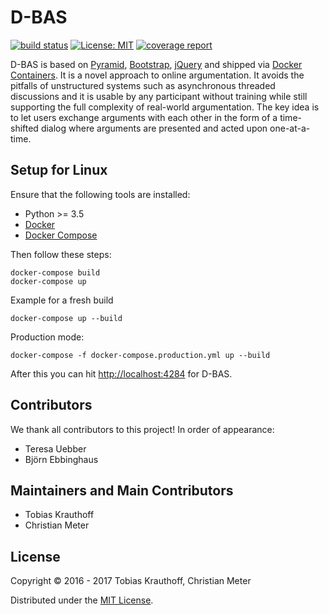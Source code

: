 # D-BAS

[![build status](https://gitlab.cs.uni-duesseldorf.de/cn-tsn/project/dbas/dbas/badges/master/build.svg)](https://gitlab.cs.uni-duesseldorf.de/cn-tsn/project/dbas/dbas/commits/master)
[![License: MIT](https://img.shields.io/badge/License-MIT-yellow.svg)](https://opensource.org/licenses/MIT)
[![coverage report](https://gitlab.cs.uni-duesseldorf.de/cn-tsn/project/dbas/dbas/badges/master/coverage.svg)](https://gitlab.cs.uni-duesseldorf.de/cn-tsn/project/dbas/dbas/commits/master)

D-BAS is based on [Pyramid](http://www.pylonsproject.org/), [Bootstrap](http://getbootstrap.com/),
[jQuery](https://jquery.com/) and shipped via [Docker Containers](https://www.docker.com/). It is a novel approach to online
argumentation. It avoids the pitfalls of  unstructured systems such as asynchronous threaded discussions and it is
usable by any participant without training while still supporting the full complexity  of real-world argumentation.
The key idea is to let users exchange arguments  with each other in the form of a time-shifted dialog where arguments
are presented and acted upon one-at-a-time.


## Setup for Linux

Ensure that the following tools are installed:

* Python >= 3.5
* [Docker](https://docs.docker.com/engine/installation/)
* [Docker Compose](https://docs.docker.com/compose/install/)

Then follow these steps:

    docker-compose build
    docker-compose up

Example for a fresh build

    docker-compose up --build

Production mode:

    docker-compose -f docker-compose.production.yml up --build

After this you can hit [http://localhost:4284](http://localhost:4284) for D-BAS.


## Contributors

We thank all contributors to this project! In order of appearance:

* Teresa Uebber
* Björn Ebbinghaus


## Maintainers and Main Contributors

* Tobias Krauthoff
* Christian Meter


## License

Copyright © 2016 - 2017 Tobias Krauthoff, Christian Meter

Distributed under the [MIT License](https://gitlab.cs.uni-duesseldorf.de/project/dbas/raw/master/LICENSE).
